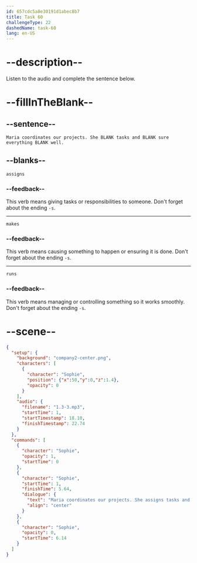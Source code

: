 ```yaml
---
id: 657cdc5a8e30191d1abec8b7
title: Task 60
challengeType: 22
dashedName: task-60
lang: en-US
---
```


<!-- (audio) Sophie: Maria coordinates our projects. She assigns tasks and makes sure everything runs well. -->

# --description--

Listen to the audio and complete the sentence below.

# --fillInTheBlank--

## --sentence--

`Maria coordinates our projects. She BLANK tasks and BLANK sure everything BLANK well.`

## --blanks--

`assigns`

### --feedback--

This verb means giving tasks or responsibilities to someone. Don't forget about the ending `-s`.

---

`makes`

### --feedback--

This verb means causing something to happen or ensuring it is done. Don't forget about the ending `-s`.

---

`runs`

### --feedback--

This verb means managing or controlling something so it works smoothly. Don't forget about the ending `-s`.

# --scene--

```json
{
  "setup": {
    "background": "company2-center.png",
    "characters": [
      {
        "character": "Sophie",
        "position": {"x":50,"y":0,"z":1.4},
        "opacity": 0
      }
    ],
    "audio": {
      "filename": "1.3-3.mp3",
      "startTime": 1,
      "startTimestamp": 18.10,
      "finishTimestamp": 22.74
    }
  },
  "commands": [
    {
      "character": "Sophie",
      "opacity": 1,
      "startTime": 0
    },
    {
      "character": "Sophie",
      "startTime": 1,
      "finishTime": 5.64,
      "dialogue": {
        "text": "Maria coordinates our projects. She assigns tasks and makes sure everything runs well.",
        "align": "center"
      }
    },
    {
      "character": "Sophie",
      "opacity": 0,
      "startTime": 6.14
    }
  ]
}
```
